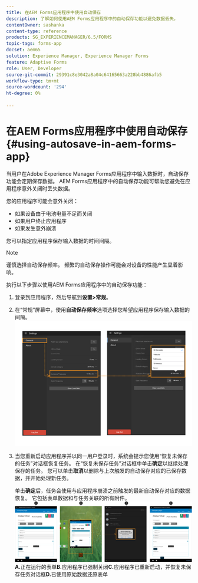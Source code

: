 ```yaml
---
title: 在AEM Forms应用程序中使用自动保存
description: 了解如何使用AEM Forms应用程序中的自动保存功能以避免数据丢失。
contentOwner: sashanka
content-type: reference
products: SG_EXPERIENCEMANAGER/6.5/FORMS
topic-tags: forms-app
docset: aem65
solution: Experience Manager, Experience Manager Forms
feature: Adaptive Forms
role: User, Developer
source-git-commit: 29391c8e3042a8a04c64165663a228bb4886afb5
workflow-type: tm+mt
source-wordcount: '294'
ht-degree: 0%

---
```


# 在AEM Forms应用程序中使用自动保存{#using-autosave-in-aem-forms-app}

当用户在Adobe Experience Manager Forms应用程序中输入数据时，自动保存功能会定期保存数据。 AEM Forms应用程序中的自动保存功能可帮助您避免在应用程序意外关闭时丢失数据。

您的应用程序可能会意外关闭：

* 如果设备由于电池电量不足而关闭
* 如果用户终止应用程序
* 如果发生意外崩溃

您可以指定应用程序保存输入数据的时间间隔。

>[!NOTE]
>
>谨慎选择自动保存频率。 频繁的自动保存操作可能会对设备的性能产生显着影响。

执行以下步骤以使用AEM Forms应用程序中的自动保存功能：

1. 登录到应用程序，然后导航到&#x200B;**设置>常规**。
1. 在“常规”屏幕中，使用&#x200B;**自动保存频率**选项选择您希望应用程序保存输入数据的间隔。
   [![设置自动保存频率](assets/using-autosave-freq-07.png)](assets/using-autosave-freq-07-1.png)

1. 当您重新启动应用程序并以同一用户登录时，系统会提示您使用“恢复未保存的任务”对话框恢复任务。 在“恢复未保存任务”对话框中单击&#x200B;**确定**&#x200B;以继续处理保存的任务。 您可以单击&#x200B;**取消**&#x200B;以删除与上次触发的自动保存对应的已保存数据，并开始处理新任务。

   单击&#x200B;**确定**后，任务会使用与应用程序崩溃之前触发的最新自动保存对应的数据恢复。 它包括表单数据和与任务关联的所有附件。
   [![正在恢复任务&#x200B;](assets/autosave-flow.png)](assets/using-autosave-freq-06.png)**A.**&#x200B;正在运行的表单&#x200B;**B.**&#x200B;应用程序已强制关闭&#x200B;**C.**&#x200B;应用程序已重新启动，并恢复未保存任务对话框&#x200B;**D.**&#x200B;已使用原始数据还原表单

